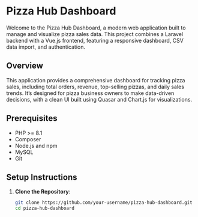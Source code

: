 # Pizza Hub Dashboard

Welcome to the Pizza Hub Dashboard, a modern web application built to manage and visualize pizza sales data. This project combines a Laravel backend with a Vue.js frontend, featuring a responsive dashboard, CSV data import, and authentication.

## Overview

This application provides a comprehensive dashboard for tracking pizza sales, including total orders, revenue, top-selling pizzas, and daily sales trends. It’s designed for pizza business owners to make data-driven decisions, with a clean UI built using Quasar and Chart.js for visualizations.

## Prerequisites

- PHP >= 8.1
- Composer
- Node.js and npm
- MySQL
- Git

## Setup Instructions

1. **Clone the Repository**:
   ```bash
   git clone https://github.com/your-username/pizza-hub-dashboard.git
   cd pizza-hub-dashboard